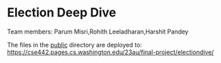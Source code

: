 # Election Deep Dive

Team members:
Parum Misri,Rohith Leeladharan,Harshit Pandey

The files in the [public](/public) directory are deployed to: https://cse442.pages.cs.washington.edu/23au/final-project/electiondive/
